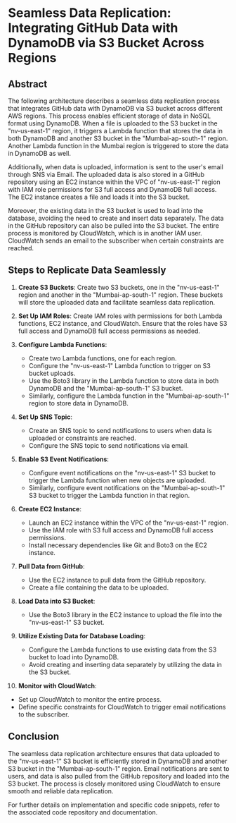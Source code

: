 # Seamless Data Replication: Integrating GitHub Data with DynamoDB via S3 Bucket Across Regions

## Abstract
The following architecture describes a seamless data replication process that integrates GitHub data with DynamoDB via S3 bucket across different AWS regions. This process enables efficient storage of data in NoSQL format using DynamoDB. When a file is uploaded to the S3 bucket in the "nv-us-east-1" region, it triggers a Lambda function that stores the data in both DynamoDB and another S3 bucket in the "Mumbai-ap-south-1" region. Another Lambda function in the Mumbai region is triggered to store the data in DynamoDB as well.

Additionally, when data is uploaded, information is sent to the user's email through SNS via Email. The uploaded data is also stored in a GitHub repository using an EC2 instance within the VPC of "nv-us-east-1" region with IAM role permissions for S3 full access and DynamoDB full access. The EC2 instance creates a file and loads it into the S3 bucket.

Moreover, the existing data in the S3 bucket is used to load into the database, avoiding the need to create and insert data separately. The data in the GitHub repository can also be pulled into the S3 bucket. The entire process is monitored by CloudWatch, which is in another IAM user. CloudWatch sends an email to the subscriber when certain constraints are reached.

## Steps to Replicate Data Seamlessly

1. **Create S3 Buckets**: Create two S3 buckets, one in the "nv-us-east-1" region and another in the "Mumbai-ap-south-1" region. These buckets will store the uploaded data and facilitate seamless data replication.

2. **Set Up IAM Roles**: Create IAM roles with permissions for both Lambda functions, EC2 instance, and CloudWatch. Ensure that the roles have S3 full access and DynamoDB full access permissions as needed.

3. **Configure Lambda Functions**:
   - Create two Lambda functions, one for each region.
   - Configure the "nv-us-east-1" Lambda function to trigger on S3 bucket uploads.
   - Use the Boto3 library in the Lambda function to store data in both DynamoDB and the "Mumbai-ap-south-1" S3 bucket.
   - Similarly, configure the Lambda function in the "Mumbai-ap-south-1" region to store data in DynamoDB.

4. **Set Up SNS Topic**:
   - Create an SNS topic to send notifications to users when data is uploaded or constraints are reached.
   - Configure the SNS topic to send notifications via email.

5. **Enable S3 Event Notifications**:
   - Configure event notifications on the "nv-us-east-1" S3 bucket to trigger the Lambda function when new objects are uploaded.
   - Similarly, configure event notifications on the "Mumbai-ap-south-1" S3 bucket to trigger the Lambda function in that region.

6. **Create EC2 Instance**:
   - Launch an EC2 instance within the VPC of the "nv-us-east-1" region.
   - Use the IAM role with S3 full access and DynamoDB full access permissions.
   - Install necessary dependencies like Git and Boto3 on the EC2 instance.

7. **Pull Data from GitHub**:
   - Use the EC2 instance to pull data from the GitHub repository.
   - Create a file containing the data to be uploaded.

8. **Load Data into S3 Bucket**:
   - Use the Boto3 library in the EC2 instance to upload the file into the "nv-us-east-1" S3 bucket.

9. **Utilize Existing Data for Database Loading**:
   - Configure the Lambda functions to use existing data from the S3 bucket to load into DynamoDB.
   - Avoid creating and inserting data separately by utilizing the data in the S3 bucket.

10. **Monitor with CloudWatch**:
   - Set up CloudWatch to monitor the entire process.
   - Define specific constraints for CloudWatch to trigger email notifications to the subscriber.

## Conclusion
The seamless data replication architecture ensures that data uploaded to the "nv-us-east-1" S3 bucket is efficiently stored in DynamoDB and another S3 bucket in the "Mumbai-ap-south-1" region. Email notifications are sent to users, and data is also pulled from the GitHub repository and loaded into the S3 bucket. The process is closely monitored using CloudWatch to ensure smooth and reliable data replication.

For further details on implementation and specific code snippets, refer to the associated code repository and documentation.

